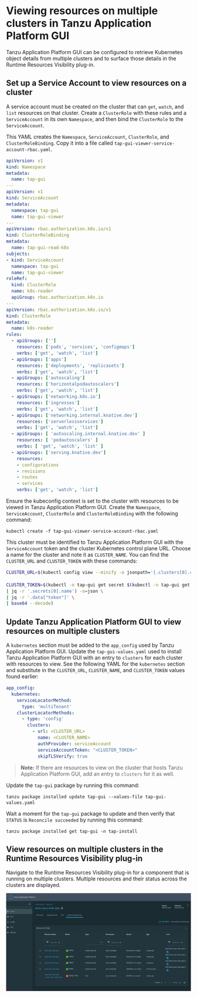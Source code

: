 # Viewing resources on multiple clusters in Tanzu Application Platform GUI

Tanzu Application Platform GUI can be configured to retrieve Kubernetes object details from multiple clusters and to surface those details in the Runtime Resources Visibility plug-in.

## <a id="set-up-view-resources"></a>Set up a Service Account to view resources on a cluster

A service account must be created on the cluster that can `get`, `watch`, and `list` resources on that cluster. Create a `ClusterRole` with these rules and a `ServiceAccount` in its own `Namespace`, and then bind the `ClusterRole` to the `ServiceAccount`.

This YAML creates the `Namespace`, `ServiceAccount`, `ClusterRole`, and `ClusterRoleBinding`. Copy it into a file called `tap-gui-viewer-service-account-rbac.yaml`.

```yaml
apiVersion: v1
kind: Namespace
metadata:
  name: tap-gui
---
apiVersion: v1
kind: ServiceAccount
metadata:
  namespace: tap-gui
  name: tap-gui-viewer
---
apiVersion: rbac.authorization.k8s.io/v1
kind: ClusterRoleBinding
metadata:
  name: tap-gui-read-k8s
subjects:
- kind: ServiceAccount
  namespace: tap-gui
  name: tap-gui-viewer
roleRef:
  kind: ClusterRole
  name: k8s-reader
  apiGroup: rbac.authorization.k8s.io
---
apiVersion: rbac.authorization.k8s.io/v1
kind: ClusterRole
metadata:
  name: k8s-reader
rules:
  - apiGroups: ['']
    resources: ['pods', 'services', 'configmaps']
    verbs: ['get', 'watch', 'list']
  - apiGroups: ['apps']
    resources: ['deployments', 'replicasets']
    verbs: ['get', 'watch', 'list']
  - apiGroups: ['autoscaling']
    resources: ['horizontalpodautoscalers']
    verbs: ['get', 'watch', 'list']
  - apiGroups: ['networking.k8s.io']
    resources: ['ingresses']
    verbs: ['get', 'watch', 'list']
  - apiGroups: ['networking.internal.knative.dev']
    resources: ['serverlessservices']
    verbs: ['get', 'watch', 'list']
  - apiGroups: [ 'autoscaling.internal.knative.dev' ]
    resources: [ 'podautoscalers' ]
    verbs: [ 'get', 'watch', 'list' ]
  - apiGroups: ['serving.knative.dev']
    resources:
    - configurations
    - revisions
    - routes
    - services
    verbs: ['get', 'watch', 'list']
```

Ensure the kubeconfig context is set to the cluster with resources to be viewed in Tanzu Application Platform GUI. Create the `Namespace`, `ServiceAccount`, `ClusterRole` and `ClusterRoleBinding` with the following command:

```
kubectl create -f tap-gui-viewer-service-account-rbac.yaml
```

This cluster must be identified to Tanzu Application Platform GUI with the `ServiceAccount` token and the cluster Kubernetes control plane URL. Choose a name for the cluster and note it as `CLUSTER_NAME`. You can find the `CLUSTER_URL` and `CLUSTER_TOKEN` with these commands:

```bash
CLUSTER_URL=$(kubectl config view --minify -o jsonpath='{.clusters[0].cluster.server}')

CLUSTER_TOKEN=$(kubectl -n tap-gui get secret $(kubectl -n tap-gui get sa tap-gui-viewer -o=json \
| jq -r '.secrets[0].name') -o=json \
| jq -r '.data["token"]' \
| base64 --decode)
```

## <a id="view-resourcs-on-clusters"></a>Update Tanzu Application Platform GUI to view resources on multiple clusters

A `kubernetes` section must be added to the `app_config` used by Tanzu Application Platform GUI. Update the `tap-gui-values.yaml` used to install Tanzu Application Platform GUI with an entry to `clusters` for each cluster with resources to view. See the following YAML for the `kubernetes` section and substitute in the `CLUSTER_URL`, `CLUSTER_NAME`, and `CLUSTER_TOKEN` values found earlier:

```yaml
app_config:
  kubernetes:
    serviceLocatorMethod:
      type: 'multiTenant'
    clusterLocatorMethods:
      - type: 'config'
        clusters:
          - url: <CLUSTER_URL>
            name: <CLUSTER_NAME>
            authProvider: serviceAccount
            serviceAccountToken: "<CLUSTER_TOKEN>"
            skipTLSVerify: true
```
>**Note:** If there are resources to view on the cluster that hosts Tanzu Application Platform GUI, add an entry to `clusters` for it as well.

Update the `tap-gui` package by running this command:

```
tanzu package installed update tap-gui --values-file tap-gui-values.yaml
```

Wait a moment for the `tap-gui` package to update and then verify that `STATUS` is `Reconcile succeeded` by running this command:

```
tanzu package installed get tap-gui -n tap-install
```

## <a id="view-resources-plug-in"></a>View resources on multiple clusters in the Runtime Resources Visibility plug-in

Navigate to the Runtime Resources Visibility plug-in for a component that is running on multiple clusters. Multiple resources and their status across the clusters are displayed.

![Tanzu Application Platform Runtime Resources](./images/tap-gui-multiple-clusters.png)
